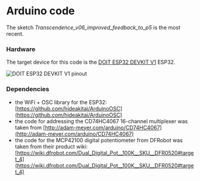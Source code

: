 # Arduino code

The sketch _Transcendence\_v06\_improved\_feedback\_to\_p5_ is the most recent.


### Hardware

The target device for this code is the [DOIT ESP32 DEVKIT V1](https://grobotronics.com/esp32-development-board-devkit-v1.html?sl=en) ESP32.

![DOIT ESP32 DEVKIT V1 pinout](https://grobotronics.com/images/companies/1/71kEWzr29bL._AC_SL1001_.jpg)

### Dependencies

- the WiFi + OSC library for the ESP32: [https://github.com/hideakitai/ArduinoOSC](https://github.com/hideakitai/ArduinoOSC)
- the code for addressing the CD74HC4067 16-channel multiplexer was taken from [http://adam-meyer.com/arduino/CD74HC4067](http://adam-meyer.com/arduino/CD74HC4067)
- the code for the MCP42100 digital potentiometer from DFRobot was taken from their product wiki: [https://wiki.dfrobot.com/Dual_Digital_Pot__100K__SKU__DFR0520#target_4](https://wiki.dfrobot.com/Dual_Digital_Pot__100K__SKU__DFR0520#target_4)


